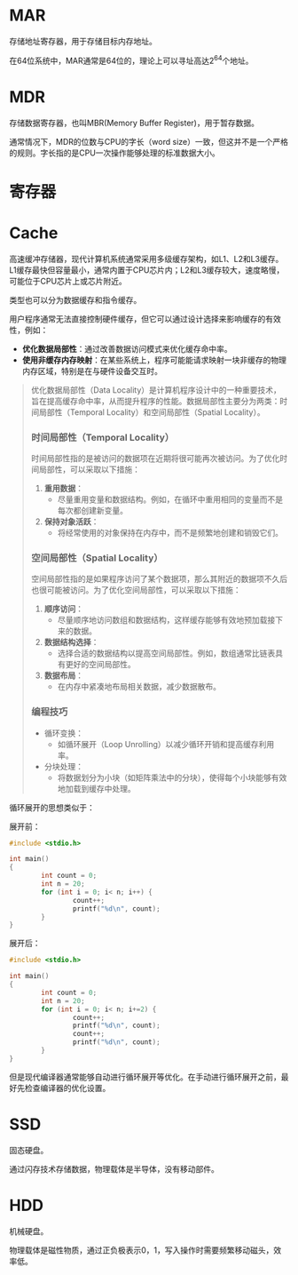# MAR

存储地址寄存器，用于存储目标内存地址。

在64位系统中，MAR通常是64位的，理论上可以寻址高达$2^{64}$个地址。

# MDR

存储数据寄存器，也叫MBR(Memory Buffer Register)，用于暂存数据。

通常情况下，MDR的位数与CPU的字长（word size）一致，但这并不是一个严格的规则。字长指的是CPU一次操作能够处理的标准数据大小。

# 寄存器



# Cache

高速缓冲存储器，现代计算机系统通常采用多级缓存架构，如L1、L2和L3缓存。L1缓存最快但容量最小，通常内置于CPU芯片内；L2和L3缓存较大，速度略慢，可能位于CPU芯片上或芯片附近。

类型也可以分为数据缓存和指令缓存。

用户程序通常无法直接控制硬件缓存，但它可以通过设计选择来影响缓存的有效性，例如：

- **优化数据局部性**：通过改善数据访问模式来优化缓存命中率。
- **使用非缓存内存映射**：在某些系统上，程序可能能请求映射一块非缓存的物理内存区域，特别是在与硬件设备交互时。

> 优化数据局部性（Data Locality）是计算机程序设计中的一种重要技术，旨在提高缓存命中率，从而提升程序的性能。数据局部性主要分为两类：时间局部性（Temporal Locality）和空间局部性（Spatial Locality）。
>
> ### 时间局部性（Temporal Locality）
>
> 时间局部性指的是被访问的数据项在近期将很可能再次被访问。为了优化时间局部性，可以采取以下措施：
>
> 1. **重用数据**：
>    - 尽量重用变量和数据结构。例如，在循环中重用相同的变量而不是每次都创建新变量。
> 2. **保持对象活跃**：
>    - 将经常使用的对象保持在内存中，而不是频繁地创建和销毁它们。
>
> ### 空间局部性（Spatial Locality）
>
> 空间局部性指的是如果程序访问了某个数据项，那么其附近的数据项不久后也很可能被访问。为了优化空间局部性，可以采取以下措施：
>
> 1. **顺序访问**：
>    - 尽量顺序地访问数组和数据结构，这样缓存能够有效地预加载接下来的数据。
> 2. **数据结构选择**：
>    - 选择合适的数据结构以提高空间局部性。例如，数组通常比链表具有更好的空间局部性。
> 3. **数据布局**：
>    - 在内存中紧凑地布局相关数据，减少数据散布。
>
> ### 编程技巧
>
> - 循环变换：
>   - 如循环展开（Loop Unrolling）以减少循环开销和提高缓存利用率。
> - 分块处理：
>   - 将数据划分为小块（如矩阵乘法中的分块），使得每个小块能够有效地加载到缓存中处理。

循环展开的思想类似于：

展开前：

```c
#include <stdio.h>

int main()
{
        int count = 0;
        int n = 20; 
        for (int i = 0; i< n; i++) {
                count++;
                printf("%d\n", count);
        }
}
```

展开后：

```c
#include <stdio.h>

int main()
{
        int count = 0;
        int n = 20; 
        for (int i = 0; i< n; i+=2) {
                count++;
                printf("%d\n", count);
                count++;
                printf("%d\n", count);
        }
}
```

但是现代编译器通常能够自动进行循环展开等优化。在手动进行循环展开之前，最好先检查编译器的优化设置。

# SSD

固态硬盘。

通过闪存技术存储数据，物理载体是半导体，没有移动部件。

# HDD

机械硬盘。

物理载体是磁性物质，通过正负极表示0，1，写入操作时需要频繁移动磁头，效率低。